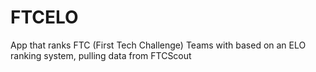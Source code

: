 # FTCELO
App that ranks FTC (First Tech Challenge) Teams with based on an ELO ranking system, pulling data from FTCScout

